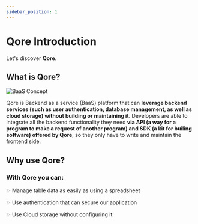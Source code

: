 ```yaml
---
sidebar_position: 1
---
```


# Qore Introduction

Let's discover **Qore**.

## What is Qore?

![BaaS Concept](/img/documentation/qore/qore-logo.svg)

Qore is Backend as a service (BaaS) platform that can **leverage backend services (such as user authentication, database management, as well as cloud storage) without building or maintaining it**. Developers are able to integrate all the backend functionality they need **via API (a way for a program to make a request of another program) and SDK (a kit for builing software) offered by Qore**, so they only have to write and maintain the frontend side.

## Why use Qore?

### With Qore you can:

✨ Manage table data as easily as using a spreadsheet

✨ Use authentication that can secure our application

✨ Use Cloud storage without configuring it
